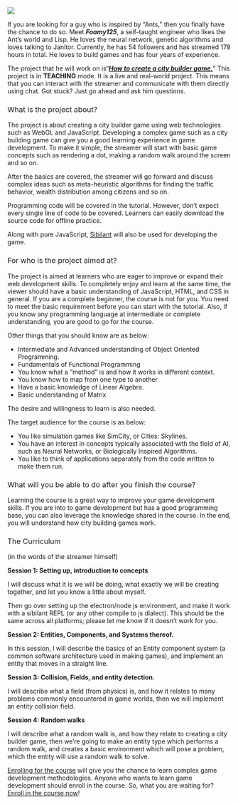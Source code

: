 <span style="font-weight: 400;">![](http://blog.liveedu.tv/wp-content/uploads/2017/04/featured-image-city-building-game.jpg)</span>

<span style="font-weight: 400;">If you are looking for a guy who is inspired by “Ants,” then you finally have the chance to do so. Meet </span>**_Foamy125_**<span style="font-weight: 400;">, a self-taught engineer who likes the Ant’s world and Lisp. He loves the neural network, genetic algorithms and loves talking to Janitor. Currently, he has 54 followers and has streamed 178 hours in total. He loves to build games and has four years of experience.</span>

<span style="font-weight: 400;">The project that he will work on is“</span>[**_How to create a city builder game._**](https://www.liveedu.tv/foamy125/RG6jE-how-to-create-a-city-builder-game/)<span style="font-weight: 400;">” This project is in </span>**TEACHING**<span style="font-weight: 400;"> mode. It is a live and real-world project. This means that you can interact with the streamer and communicate with them directly using chat. Got stuck? Just go ahead and ask him questions.</span>

### <span style="font-weight: 400;">What is the project about?</span>

<span style="font-weight: 400;">The project is about creating a city builder game using web technologies such as WebGL and JavaScript. Developing a complex game such as a city building game can give you a good learning experience in game development. To make it simple, the streamer will start with basic game concepts such as rendering a dot, making a random walk around the screen and so on.</span>

<span style="font-weight: 400;">After the basics are covered, the streamer will go forward and discuss complex ideas such as meta-heuristic algorithms for finding the traffic behavior, wealth distribution among citizens and so on.</span>

<span style="font-weight: 400;">Programming code will be covered in the tutorial. However, don’t expect every single line of code to be covered. Learners can easily download the source code for offline practice.</span>

<span style="font-weight: 400;">Along with pure JavaScript, </span>[<span style="font-weight: 400;">Sibilant</span>](https://sibilant.org/)<span style="font-weight: 400;"> will also be used for developing the game.</span>

### <span style="font-weight: 400;">For who is the project aimed at?</span>

<span style="font-weight: 400;">The project is aimed at learners who are eager to improve or expand their web development skills. To completely enjoy and learn at the same time, the viewer should have a basic understanding of JavaScript, HTML, and CSS in general. If you are a complete beginner, the course is not for you. You need to meet the basic requirement before you can start with the tutorial. Also, if you know any programming language at intermediate or complete understanding, you are good to go for the course.</span>

<span style="font-weight: 400;">Other things that you should know are as below:</span>

*   <span style="font-weight: 400;">Intermediate and Advanced understanding of Object Oriented Programming.</span>
*   <span style="font-weight: 400;">Fundamentals of Functional Programming</span>
*   <span style="font-weight: 400;">You know what a “method” is and how it works in different context.</span>
*   <span style="font-weight: 400;">You know how to map from one type to another</span>
*   <span style="font-weight: 400;">Have a basic knowledge of Linear Algebra.</span>
*   <span style="font-weight: 400;">Basic understanding of Matrix</span>

<span style="font-weight: 400;">The desire and willingness to learn is also needed.</span>

<span style="font-weight: 400;">The target audience for the course is as below:</span>

*   <span style="font-weight: 400;">You like simulation games like SimCity, or Cities: Skylines.</span>
*   <span style="font-weight: 400;">You have an interest in concepts typically associated with the field of AI, such as Neural Networks, or Biologically Inspired Algorithms.</span>
*   <span style="font-weight: 400;">You like to think of applications separately from the code written to make them run.</span>

### <span style="font-weight: 400;">What will you be able to do after you finish the course?</span>

<span style="font-weight: 400;">Learning the course is a great way to improve your game development skills. If you are into to game development but has a good programming base, you can also leverage the knowledge shared in the course. In the end, you will understand how city building games work.</span>

### <span style="font-weight: 400;">The Curriculum</span>

<span style="font-weight: 400;">(in the words of the streamer himself)</span>

**Session 1: Setting up, introduction to concepts**

<span style="font-weight: 400;">I will discuss what it is we will be doing, what exactly we will be creating together, and let you know a little about myself.</span>

<span style="font-weight: 400;">Then go over setting up the electron/node js environment, and make it work with a sibilant REPL (or any other compile to js dialect). This should be the same across all platforms; please let me know if it doesn’t work for you.</span>

**Session 2: Entities, Components, and Systems thereof.**

<span style="font-weight: 400;">In this session, I will describe the basics of an Entity component system (a common software architecture used in making games), and implement an entity that moves in a straight line.</span>

**Session 3: Collision, Fields, and entity detection.**

<span style="font-weight: 400;">I will describe what a field (from physics) is, and how it relates to many problems commonly encountered in game worlds, then we will implement an entity collision field.</span>

**Session 4: Random walks**

<span style="font-weight: 400;">I will describe what a random walk is, and how they relate to creating a city builder game, then we’re going to make an entity type which performs a random walk, and creates a basic environment which will pose a problem, which the entity will use a random walk to solve.</span>

<span style="font-weight: 400;">[Enrolling for the course](https://www.liveedu.tv/foamy125/RG6jE-how-to-create-a-city-builder-game/)&nbsp;will give you the chance to learn complex game development methodologies. Anyone who wants to learn game development should enroll in the course. So, what you are waiting for? [Enroll in the course now](https://www.liveedu.tv/foamy125/RG6jE-how-to-create-a-city-builder-game/)!</span>
